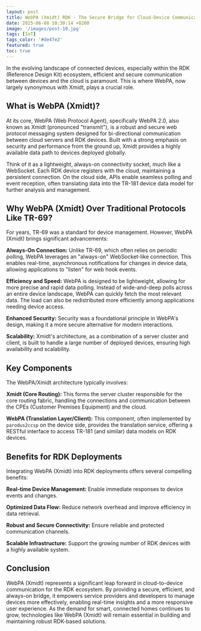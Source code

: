 ```yaml
---
layout: post
title: WebPA (Xmidt) RDK - The Secure Bridge for Cloud-Device Communication
date: 2025-06-08 10:30:14 +0200
image: '/images/post-10.jpg'
tags: [IoT]
tags_color: '#de47e2'
featured: true
toc: true
---
```


In the evolving landscape of connected devices, especially within the RDK (Reference Design Kit) ecosystem, efficient and secure communication between devices and the cloud is paramount. This is where WebPA, now largely synonymous with Xmidt, plays a crucial role.

## What is WebPA (Xmidt)?

At its core, WebPA (Web Protocol Agent), specifically WebPA 2.0, also known as Xmidt (pronounced "transmit"), is a robust and secure web protocol messaging system designed for bi-directional communication between cloud servers and RDK devices. Built with a strong emphasis on security and performance from the ground up, Xmidt provides a highly available data path to devices deployed globally.

Think of it as a lightweight, always-on connectivity socket, much like a WebSocket. Each RDK device registers with the cloud, maintaining a persistent connection. On the cloud side, APIs enable seamless polling and event reception, often translating data into the TR-181 device data model for further analysis and management.

## Why WebPA (Xmidt) Over Traditional Protocols Like TR-69?

For years, TR-69 was a standard for device management. However, WebPA (Xmidt) brings significant advancements:

**Always-On Connection:** Unlike TR-69, which often relies on periodic polling, WebPA leverages an "always-on" WebSocket-like connection. This enables real-time, asynchronous notifications for changes in device data, allowing applications to "listen" for web hook events.

**Efficiency and Speed:** WebPA is designed to be lightweight, allowing for more precise and rapid data polling. Instead of wide-and-deep polls across an entire device landscape, WebPA can quickly fetch the most relevant data. The load can also be redistributed more efficiently among applications needing device access.

**Enhanced Security:** Security was a foundational principle in WebPA's design, making it a more secure alternative for modern interactions.

**Scalability:** Xmidt's architecture, as a combination of a server cluster and client, is built to handle a large number of deployed devices, ensuring high availability and scalability.

## Key Components

The WebPA/Xmidt architecture typically involves:

**Xmidt (Core Routing):** This forms the server cluster responsible for the core routing fabric, handling the connections and communication between the CPEs (Customer Premises Equipment) and the cloud.

**WebPA (Translation Layer/Client):** This component, often implemented by `parodus2ccsp` on the device side, provides the translation service, offering a RESTful interface to access TR-181 (and similar) data models on RDK devices.

## Benefits for RDK Deployments

Integrating WebPA (Xmidt) into RDK deployments offers several compelling benefits:

**Real-time Device Management:** Enable immediate responses to device events and changes.

**Optimized Data Flow:** Reduce network overhead and improve efficiency in data retrieval.

**Robust and Secure Connectivity:** Ensure reliable and protected communication channels.

**Scalable Infrastructure:** Support the growing number of RDK devices with a highly available system.

## Conclusion

WebPA (Xmidt) represents a significant leap forward in cloud-to-device communication for the RDK ecosystem. By providing a secure, efficient, and always-on bridge, it empowers service providers and developers to manage devices more effectively, enabling real-time insights and a more responsive user experience. As the demand for smart, connected homes continues to grow, technologies like WebPA (Xmidt) will remain essential in building and maintaining robust RDK-based solutions.